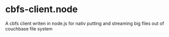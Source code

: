 # cbfs-client.node
A cbfs client writen in node.js for nativ putting and streaming big files out of couchbase file system
